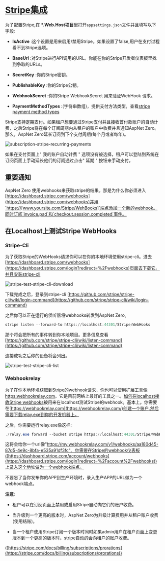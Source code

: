 # [Stripe集成](https://docs.aspnetzero.com/en/aspnet-core-angular/latest/Features-Angular-Subscription-Stripe-Integration)

为了配置Stripe,在 **\*.Web.Host项目**里打开`appsettings.json`文件并且填写以下字段:

- **IsActive** :这个设置是用来启用/禁用Stripe。如果设置了false,用户在支付过程看不到Stripe选项。

- **BaseUrl** :对Stripe进行API调用的URL。你能在你的Stripe开发者仪表板里找到争取的URLs。

- **SecretKey** :你的Stripe密钥。
  
- **PublishableKey** :你的Stripe公钥。

- **WebhookSecret** :你的Stripe WebhookSecret 用来验证WebHook 请求。

- **PaymentMethodTypes** :(字符串数组)，提供支付方法类型，查看[stripe payment method types](https://stripe.com/docs/payments/payment-methods)

Stripe支持定期支付。如果租户想要通过Stripe支付并且接收首付款账户的自动计费，之后Stripe将在每个订阅周期内从租户的账户中收费并且通知AspNet Zero。那么，AspNet Zero延长订阅到下个支付周期(每个月或者每年)。

![subscription-stripe-recurring-payments](/images/aspnetzero/subscription-stripe-recurring-payments.png)

如果在支付页面上" 我的账户自动计费 " 选项没有被选择，租户可以登陆到系统在订阅页面上手动延长他们的订阅通过点击" 延期 " 按钮来手动支付。

## 重要通知

AspNet Zero 使用webhooks来获取stripe的结果。那是为什么你必须进入[https://dashboard.stripe.com/webhooks](https://dashboard.stripe.com/webhooks)并用`https://[www.yoursite.com/Stripe/WehBooks]`端点添加一个新的webhook。同时订阅`invoice.pad`和`checkout.session.completed`事件。

## 在Localhost上测试Stripe WebHooks

### Stripe-Cli

为了获取Stripe的WebHooks请求你可以在你的本地环境使用stripe-cli。进去[https://dashboard.stripe.com/webhooks](https://dashboard.stripe.com/login?redirect=%2Fwebhooks)页面去下载它。并且安装stripe-cli

![stripe-test-stripe-cli-download](/images/aspnetzero/stripe-test-stripe-cli-download.png)

下载完成之后，登录到stripe-cli [https://github.com/stripe/stripe-cli/wiki/login-command](https://github.com/stripe/stripe-cli/wiki/login-command)

之后你可以正在运行的侦听器将webhooks转发到AspNet Zero。

```powershell
stripe listen --forward-to https://localhost:44301/Stripe/WebHooks
```

那个将会把所有的事件转到你本地项目。更多信息查看[https://github.com/stripe/stripe-cli/wiki/listen-command](https://github.com/stripe/stripe-cli/wiki/listen-command)

连接成功之后你的设备将会列出。

![stripe-test-stripe-cli-list](/images/aspnetzero/stripe-test-stripe-cli-list.png)

### Webhookrelay

为了在你本地环境获取到Stripe的webhook请求，你也可以使用扩展工具像[https:webhookrelay.com](https://webhookrelay.com/)。它是目前网络上最好的工具之一。[如何在localhost接收Stripe webhooks](https://webhookrelay.com/blog/2017/12/26/receiving-stripe-webhooks-localhost/)被用来在localhost测试Stripe的webhook。基本上，你需要在[https://webhookrelay.com](https://webhookrelay.com/)创建一个账户,然后需要下载relay.exe到你的开发机器上。

之后，你需要运行relay.exe像这样:

```powershell
./relay.exe forward --bucket stripe https://localhost:44301/Stripe/WebHooks
```

这将会给你一个url像"https://my.webhookrelay.com/v1/webhooks/aa180d45-87d5-4e9c-8bfa-e535a91df3fc"。你需要在Stripe的webhook仪表板([https://dashboard.stripe.com/account/webhooks](https://dashboard.stripe.com/login?redirect=%2Faccount%2Fwebhooks))上录入这个地址做为一个webhook端点。

不要忘了当你发布你的APP到生产环境时，录入生产APP的URL做为一个webhook端点。

**注意**:

- 租户可以在订阅页面上禁用或启用Stripe自动向它们的账户收费。
  
- 当升级到一个更高的版本时，AspNet Zero为升级计算费用并从租户账户收费(使用结账)。

- 当一个租户使用Stripe订阅一个版本时同时如果admin用户在租户页面上变更版本到一个更高的版本时，stripe自动的会向租户的账户收费。

([https://stripe.com/docs/billing/subscriptions/prorations](https://stripe.com/docs/billing/subscriptions/prorations))
